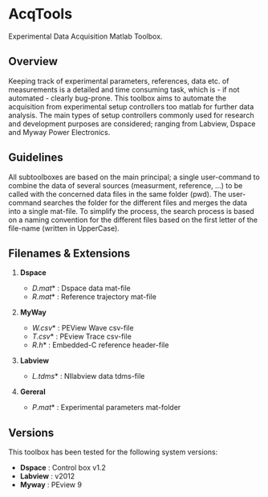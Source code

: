 AcqTools
==========

Experimental Data Acquisition Matlab Toolbox.

## Overview

Keeping track of experimental parameters, references, data etc. of measurements is a detailed and time consuming task, which is - if not automated - clearly bug-prone. This toolbox aims to automate the acquisition from experimental setup controllers too matlab for further data analysis. The main types of setup controllers commonly used for research and development purposes are considered; ranging from Labview, Dspace and Myway Power Electronics.

## Guidelines

All subtoolboxes are based on the main principal; a single user-command to combine the data of several sources (measurment, reference, ...) to be called with the concerned data files in the same folder (pwd). The user-command searches the folder for the different files and merges the data into a single mat-file. To simplify the process, the search process is based on a naming convention for the different files based on the first letter of the file-name (written in UpperCase).

## Filenames & Extensions

1. **Dspace**
   * **D*.mat** : Dspace data mat-file
   * **R*.mat** : Reference trajectory mat-file

2. **MyWay**
   * **W*.csv** : PEView Wave csv-file
   * **T*.csv** : PEview Trace csv-file
   * **R*.h** : Embedded-C reference header-file

3. **Labview**
   * **L*.tdms** : NIlabview data tdms-file

4. **Gereral**
   * **P*.mat** : Experimental parameters mat-folder

## Versions
This toolbox has been tested for the following system versions:

* **Dspace** : Control box v1.2
* **Labview** : v2012
* **Myway** : PEview 9
